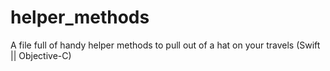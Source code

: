 # helper_methods
A file full of handy helper methods to pull out of a hat on your travels (Swift || Objective-C)
